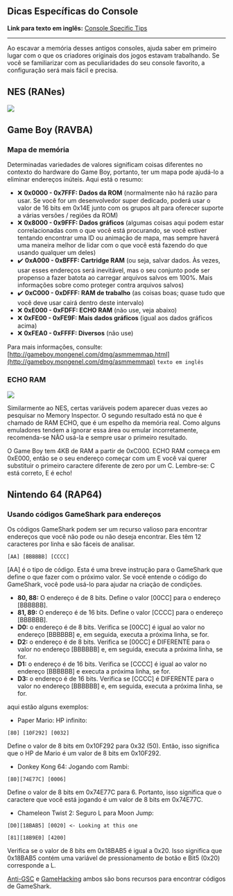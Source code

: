 ## Dicas Específicas do Console

**Link para texto em inglês:** [Console Specific Tips](/developer-docs/console-specific-tips)

---

Ao escavar a memória desses antigos consoles, ajuda saber em primeiro lugar com o que os criadores originais dos jogos estavam trabalhando. Se você se familiarizar com as peculiaridades do seu console favorito, a configuração será mais fácil e precisa.

## NES (RANes)

![](https://user-images.githubusercontent.com/33245078/32608415-e8bd2cf8-c521-11e7-8da5-22c9e09efd8c.png)

## Game Boy (RAVBA)

### Mapa de memória

Determinadas variedades de valores significam coisas diferentes no contexto do hardware do Game Boy, portanto, ter um mapa pode ajudá-lo a eliminar endereços inúteis. Aqui está o resumo:

- ❌ **0x0000 - 0x7FFF: Dados da ROM** (normalmente não há razão para usar. Se você for um desenvolvedor super dedicado, poderá usar o valor de 16 bits em 0x14E junto com os grupos alt para oferecer suporte a várias versões / regiões da ROM)
- ❌ **0x8000 - 0x9FFF: Dados gráficos** (algumas coisas aqui podem estar correlacionadas com o que você está procurando, se você estiver tentando encontrar uma ID ou animação de mapa, mas sempre haverá uma maneira melhor de lidar com o que você está fazendo do que usando qualquer um deles)
- ✔️ **0xA000 - 0xBFFF: Cartridge RAM** (ou seja, salvar dados. Às vezes, usar esses endereços será inevitável, mas o seu conjunto pode ser propenso a fazer batota ao carregar arquivos salvos em 100%. Mais informações sobre como proteger contra arquivos salvos)
- ✔️ **0xC000 - 0xDFFF: RAM de trabalho** (as coisas boas; quase tudo que você deve usar cairá dentro deste intervalo)
- ❌ **0xE000 - 0xFDFF: ECHO RAM** (não use, veja abaixo)
- ❌ **0xFE00 - 0xFE9F: Mais dados gráficos** (igual aos dados gráficos acima)
- ❌ **0xFEA0 - 0xFFFF: Diversos** (não use)

Para mais informações, consulte: [http://gameboy.mongenel.com/dmg/asmmemmap.html](http://gameboy.mongenel.com/dmg/asmmemmap) `texto em inglês`

### ECHO RAM

![](https://user-images.githubusercontent.com/33245078/32610144-755a0442-c527-11e7-9bbb-eb5a4d7b8e6d.png)

Similarmente ao NES, certas variáveis podem aparecer duas vezes ao pesquisar no Memory Inspector. O segundo resultado está no que é chamado de RAM ECHO, que é um espelho da memória real. Como alguns emuladores tendem a ignorar essa área ou emular incorretamente, recomenda-se NÃO usá-la e sempre usar o primeiro resultado.

O Game Boy tem 4KB de RAM a partir de 0xC000. ECHO RAM começa em 0xE000, então se o seu endereço começar com um E você vai querer substituir o primeiro caractere diferente de zero por um C. Lembre-se: C está correto, E é echo!

## Nintendo 64 (RAP64)

### Usando códigos GameShark para endereços

Os códigos GameShark podem ser um recurso valioso para encontrar endereços que você não pode ou não deseja encontrar. Eles têm 12 caracteres por linha e são fáceis de analisar.

`[AA] [BBBBBB] [CCCC]`

[AA] é o tipo de código. Esta é uma breve instrução para o GameShark que define o que fazer com o próximo valor. Se você entende o código do GameShark, você pode usá-lo para ajudar na criação de condições.

- **80, 88:** O endereço é de 8 bits. Define o valor [00CC] para o endereço [BBBBBB].
- **81, 89:** O endereço é de 16 bits. Define o valor [CCCC] para o endereço [BBBBBB].
- **D0:** o endereço é de 8 bits. Verifica se [00CC] é igual ao valor no endereço [BBBBBB] e, em seguida, executa a próxima linha, se for.
- **D2:** o endereço é de 8 bits. Verifica se [00CC] é DIFERENTE para o valor no endereço [BBBBBB] e, em seguida, executa a próxima linha, se for.
- **D1:** o endereço é de 16 bits. Verifica se [CCCC] é igual ao valor no endereço [BBBBBB] e executa a próxima linha, se for.
- **D3:** o endereço é de 16 bits. Verifica se [CCCC] é DIFERENTE para o valor no endereço [BBBBBB] e, em seguida, executa a próxima linha, se for.

aqui estão alguns exemplos:

- Paper Mario: HP infinito:

`[80] [10F292] [0032]`

Define o valor de 8 bits em 0x10F292 para 0x32 (50). Então, isso significa que o HP de Mario é um valor de 8 bits em 0x10F292.

- Donkey Kong 64: Jogando com Rambi:

`[80][74E77C] [0006]`

Define o valor de 8 bits em 0x74E77C para 6. Portanto, isso significa que o caractere que você está jogando é um valor de 8 bits em 0x74E77C.

- Chameleon Twist 2: Seguro L para Moon Jump:

`[D0][18BAB5] [0020] <- Looking at this one`

`[81][18B9E0] [4200]`

Verifica se o valor de 8 bits em 0x18BAB5 é igual a 0x20. Isso significa que 0x18BAB5 contém uma variável de pressionamento de botão e Bit5 (0x20) corresponde a L.

[Anti-GSC](https://viper.shadowflareindustries.com/antigsc/index.php?codes&dev=gs&system=n64) e [GameHacking](https://gamehacking.org/system/n64) ambos são bons recursos para encontrar códigos de GameShark.
